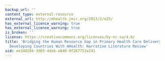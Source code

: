 ```yaml
---
backup_url: ''
content_type: external-resource
external_url: http://mhealth.jmir.org/2013/2/e25/
has_external_licence_warning: true
has_external_license_warning: true
is_broken: ''
license: https://creativecommons.org/licenses/by-nc-sa/4.0/
title: 'Bridging the Human Resource Gap in Primary Health Care Delivery Systems of
  Developing Countries With mHealth: Narrative Literature Review'
uid: ee348266-3d65-4deb-a840-9f267751e241
---
```

